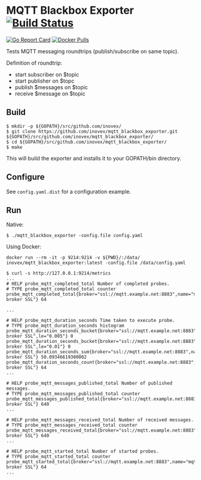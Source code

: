 # MQTT Blackbox Exporter [![Build Status](https://travis-ci.org/inovex/mqtt_blackbox_exporter.png?branch=master)](https://travis-ci.org/inovex/mqtt_blackbox_exporter)

[![Go Report Card](https://goreportcard.com/badge/github.com/inovex/mqtt_blackbox_exporter)](https://goreportcard.com/badge/github.com/inovex/mqtt_blackbox_exporter)
[![Docker Pulls](https://img.shields.io/docker/pulls/inovex/mqtt_blackbox_exporter.svg?maxAge=604800)](https://img.shields.io/docker/pulls/inovex/mqtt_blackbox_exporter.svg?maxAge=604800)

Tests MQTT messaging roundtrips (publish/subscribe on same topic).

Definition of roundtrip:

- start subscriber on $topic
- start publisher on $topc
- publish $messages on $topic
- receive $message on $topic

## Build

```
$ mkdir -p ${GOPATH}/src/github.com/inovex/
$ git clone https://github.com/inovex/mqtt_blackbox_exporter.git ${GOPATH}/src/github.com/inovex/mqtt_blackbox_exporter/
$ cd ${GOPATH}/src/github.com/inovex/mqtt_blackbox_exporter/
$ make
```

This will build the exporter and installs it to your GOPATH/bin directory.

## Configure

See ``config.yaml.dist`` for a configuration example.

## Run

Native:

```
$ ./mqtt_blackbox_exporter -config.file config.yaml
```

Using Docker:

```
docker run --rm -it -p 9214:9214 -v ${PWD}/:/data/ inovex/mqtt_blackbox_exporter:latest -config.file /data/config.yaml
```

```
$ curl -s http://127.0.0.1:9214/metrics
...
# HELP probe_mqtt_completed_total Number of completed probes.
# TYPE probe_mqtt_completed_total counter
probe_mqtt_completed_total{broker="ssl://mqtt.example.net:8883",name="mqtt broker SSL"} 64

...

# HELP probe_mqtt_duration_seconds Time taken to execute probe.
# TYPE probe_mqtt_duration_seconds histogram
probe_mqtt_duration_seconds_bucket{broker="ssl://mqtt.example.net:8883",name="mqtt broker SSL",le="0.005"} 0
probe_mqtt_duration_seconds_bucket{broker="ssl://mqtt.example.net:8883",name="mqtt broker SSL",le="0.01"} 0
probe_mqtt_duration_seconds_sum{broker="ssl://mqtt.example.net:8883",name="mqtt broker SSL"} 50.09346619300002
probe_mqtt_duration_seconds_count{broker="ssl://mqtt.example.net:8883",name="mqtt broker SSL"} 64
...

# HELP probe_mqtt_messages_published_total Number of published messages.
# TYPE probe_mqtt_messages_published_total counter
probe_mqtt_messages_published_total{broker="ssl://mqtt.example.net:8883",name="mqtt broker SSL"} 640
...

# HELP probe_mqtt_messages_received_total Number of received messages.
# TYPE probe_mqtt_messages_received_total counter
probe_mqtt_messages_received_total{broker="ssl://mqtt.example.net:8883",name="mqtt broker SSL"} 640
...

# HELP probe_mqtt_started_total Number of started probes.
# TYPE probe_mqtt_started_total counter
probe_mqtt_started_total{broker="ssl://mqtt.example.net:8883",name="mqtt broker SSL"} 64
...
```
